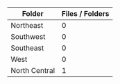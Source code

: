 | Folder        |   Files / Folders |
|---------------|-------------------|
| Northeast     |                 0 |
| Southwest     |                 0 |
| Southeast     |                 0 |
| West          |                 0 |
| North Central |                 1 |